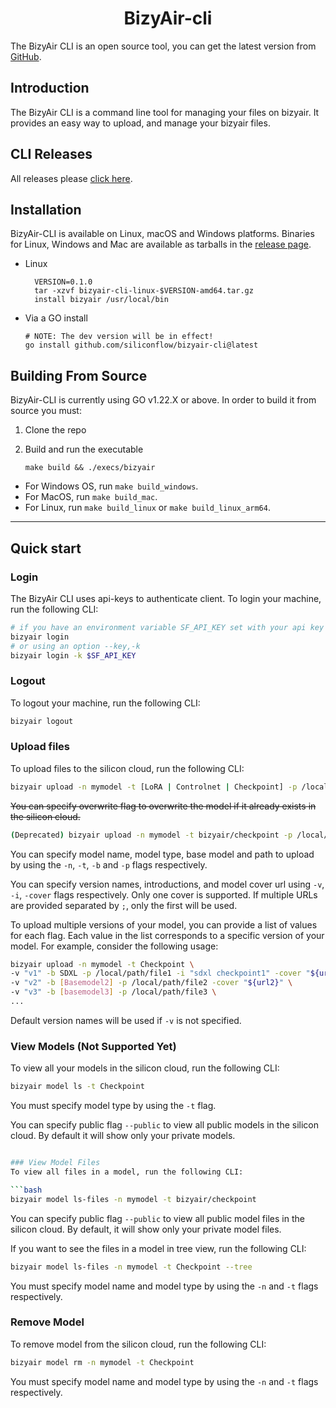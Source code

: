 <h1 align="center">BizyAir-cli</h1>

<p align="center">
<p>

The BizyAir CLI is an open source tool, you can get the latest version from [GitHub](https://github.com/siliconflow/bizyair-cli).

## Introduction
The BizyAir CLI is a command line tool for managing your files on bizyair. It provides an easy way to upload,  and manage your bizyair files.

## CLI Releases

All releases please [click here](https://github.com/siliconflow/bizyair-cli/releases).

## Installation
BizyAir-CLI is available on Linux, macOS and Windows platforms.
Binaries for Linux, Windows and Mac are available as tarballs in the [release page](https://github.com/siliconflow/bizyair-cli/releases).

- Linux
  ```shell
    VERSION=0.1.0
    tar -xzvf bizyair-cli-linux-$VERSION-amd64.tar.gz
    install bizyair /usr/local/bin
  ```

* Via a GO install

  ```shell
  # NOTE: The dev version will be in effect!
  go install github.com/siliconflow/bizyair-cli@latest
  ```

## Building From Source

BizyAir-CLI is currently using GO v1.22.X or above.
In order to build it from source you must:

1. Clone the repo
2. Build and run the executable

     ```shell
     make build && ./execs/bizyair
     ```

- For Windows OS, run `make build_windows`.
- For MacOS, run `make build_mac`.
- For Linux, run `make build_linux` or `make build_linux_arm64`.
---

## Quick start

### Login
The BizyAir CLI uses api-keys to authenticate client. To login your machine, run the following CLI:

```bash
# if you have an environment variable SF_API_KEY set with your api key
bizyair login
# or using an option --key,-k
bizyair login -k $SF_API_KEY
```

### Logout
To logout your machine, run the following CLI:

```bash
bizyair logout
```

### Upload files
To upload files to the silicon cloud, run the following CLI:

```bash
bizyair upload -n mymodel -t [LoRA | Controlnet | Checkpoint] -p /local/path/file -b [basemodel]
```

~~You can specify overwrite flag to overwrite the model if it already exists in the silicon cloud.~~

```bash
(Deprecated) bizyair upload -n mymodel -t bizyair/checkpoint -p /local/path/file --overwrite
```

You can specify model name, model type, base model and path to upload by using the `-n`, `-t`, `-b` and `-p` flags respectively.

You can specify version names, introductions, and model cover url using `-v`, `-i`, `-cover` flags respectively. Only one cover is supported. If multiple URLs are provided separated by `;`, only the first will be used.

To upload multiple versions of your model, you can provide a list of values for each flag. Each value in the list corresponds to a specific version of your model. For example, consider the following usage:

```bash
bizyair upload -n mymodel -t Checkpoint \
-v "v1" -b SDXL -p /local/path/file1 -i "sdxl checkpoint1" -cover "${url1}" \
-v "v2" -b [Basemodel2] -p /local/path/file2 -cover "${url2}" \
-v "v3" -b [basemodel3] -p /local/path/file3 \
...
```
 
Default version names will be used if `-v` is not specified.


### View Models (Not Supported Yet)
To view all your models in the silicon cloud, run the following CLI:

```bash
bizyair model ls -t Checkpoint
```

You must specify model type by using the `-t` flag.

You can specify public flag `--public` to view all public models in the silicon cloud. By default it will show only your private models.

```bash

### View Model Files
To view all files in a model, run the following CLI:

```bash
bizyair model ls-files -n mymodel -t bizyair/checkpoint
```

You can specify public flag `--public` to view all public model files in the silicon cloud. By default, it will show only your private model files.

If you want to see the files in a model in tree view, run the following CLI:
```bash
bizyair model ls-files -n mymodel -t Checkpoint --tree
```

You must specify model name and model type by using the `-n` and `-t` flags respectively.

### Remove Model
To remove model from the silicon cloud, run the following CLI:

```bash
bizyair model rm -n mymodel -t Checkpoint
```

You must specify model name and model type by using the `-n` and `-t` flags respectively.
